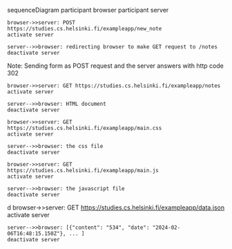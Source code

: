 sequenceDiagram
    participant browser
    participant server

    browser->>server: POST https://studies.cs.helsinki.fi/exampleapp/new_note
    activate server

    server-->>browser: redirecting browser to make GET request to /notes
    deactivate server

Note: Sending form as POST request and the server answers with http code 302

    browser->>server: GET https://studies.cs.helsinki.fi/exampleapp/notes
    activate server

    server-->>browser: HTML document
    deactivate server

    browser->>server: GET https://studies.cs.helsinki.fi/exampleapp/main.css
    activate server

    server-->>browser: the css file
    deactivate server

    browser->>server: GET https://studies.cs.helsinki.fi/exampleapp/main.js
    activate server

    server-->>browser: the javascript file
    deactivate server
d
    browser->>server: GET https://studies.cs.helsinki.fi/exampleapp/data.json
    activate server
    
    server-->>browser: [{"content": "534", "date": "2024-02-06T16:48:15.150Z"}, ... ]
    deactivate server